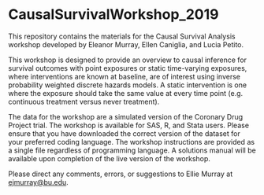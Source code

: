 # CausalSurvivalWorkshop_2019

This repository contains the materials for the Causal Survival Analysis workshop developed by Eleanor Murray, Ellen Caniglia, and Lucia Petito.

This workshop is designed to provide an overview to causal inference for survival outcomes with point exposures or static time-varying exposures, where interventions are known at baseline, are of interest using inverse probability weighted discrete hazards models. A static intervention is one where the exposure should take the same value at every time point (e.g. continuous treatment versus never treatment).

The data for the workshop are a simulated version of the Coronary Drug Project trial. The workshop is available for SAS, R, and Stata users. Please ensure that you have downloaded the correct version of the dataset for your preferred coding language. The workshop instructions are provided as a single file regardless of programming language. A solutions manual will be available upon completion of the live version of the workshop.

Please direct any comments, errors, or suggestions to Ellie Murray at ejmurray@bu.edu.
